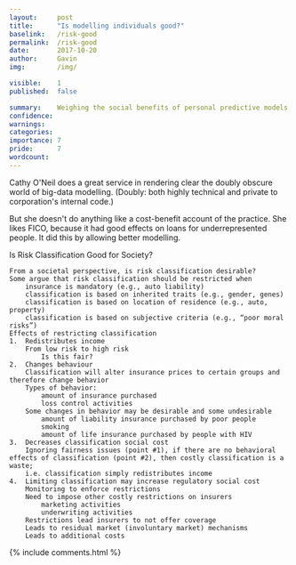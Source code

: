 ```yaml
---
layout: 	post
title:  	"Is modelling individuals good?"
baselink:	/risk-good
permalink:	/risk-good
date:   	2017-10-20
author:		Gavin	
img:		/img/

visible:	1
published: 	false

summary:	Weighing the social benefits of personal predictive models
confidence: 
warnings: 	
categories: 
importance: 7
pride:      7
wordcount: 		
---
```


Cathy O'Neil does a great service in rendering clear the doubly obscure world of big-data modelling. (Doubly: both highly technical and private to corporation's internal code.)

But she doesn't do anything like a cost-benefit account of the practice. She likes FICO, because it had good effects on loans for underrepresented people. It did this by allowing better modelling.




Is Risk Classification Good for Society?

    From a societal perspective, is risk classification desirable?
    Some argue that risk classification should be restricted when
        insurance is mandatory (e.g., auto liability)
        classification is based on inherited traits (e.g., gender, genes)
        classification is based on location of residence (e.g., auto, property)
        classification is based on subjective criteria (e.g., “poor moral risks”)
    Effects of restricting classification
    1.  Redistributes income
        From low risk to high risk
            Is this fair?
    2.  Changes behaviour
        Classification will alter insurance prices to certain groups and therefore change behavior
        Types of behavior:
            amount of insurance purchased
            loss control activities
        Some changes in behavior may be desirable and some undesirable
            amount of liability insurance purchased by poor people
            smoking
            amount of life insurance purchased by people with HIV
    3.  Decreases classification social cost
        Ignoring fairness issues (point #1), if there are no behavioral effects of classification (point #2), then costly classification is a waste;
        i.e. classification simply redistributes income
    4.  Limiting classification may increase regulatory social cost
        Monitoring to enforce restrictions
        Need to impose other costly restrictions on insurers
            marketing activities
            underwriting activities
        Restrictions lead insurers to not offer coverage
        Leads to residual market (involuntary market) mechanisms
        Leads to additional costs




{%  include comments.html %}